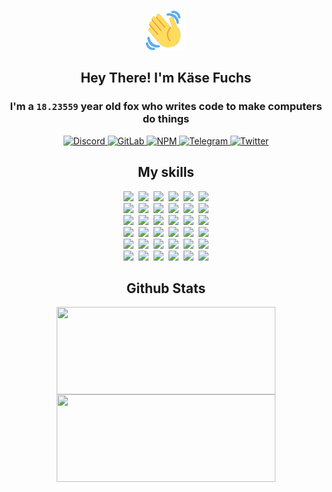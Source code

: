 <div><p align=center><img src=./resources/images/wave.gif width=64px height=64px></p><h2 align=center>Hey There! I'm Käse Fuchs</h2><h3 align=center>I'm a <code>18.23559</code> year old fox who writes code to make computers do things</h3><p align=center><a href=https://discord.com/users/507526681125322772><img alt=Discord src="https://img.shields.io/badge/Discord-5865F2?logo=discord&logoColor=white&style=flat-square#624fb3226ee0234c78ea23976d8f01f2"> </a><a href=https://gitlab.com/kasefuchs><img alt=GitLab src="https://img.shields.io/badge/GitLab-330F63?logo=gitlab&logoColor=white&style=flat-square#624fb3226ee0234c78ea23976d8f01f2"> </a><a href=https://npmjs.com/~kasefuchs><img alt=NPM src="https://img.shields.io/badge/NPM-CB3837?logo=npm&logoColor=white&style=flat-square#624fb3226ee0234c78ea23976d8f01f2"> </a><a href=https://t.me/kasefuchs><img alt=Telegram src="https://img.shields.io/badge/Telegram-2CA5E0?logo=telegram&logoColor=white&style=flat-square#624fb3226ee0234c78ea23976d8f01f2"> </a><a href=https://twitter.com/kasefuchs><img alt=Twitter src="https://img.shields.io/badge/Twitter-1DA1F2?logo=twitter&logoColor=white&style=flat-square#624fb3226ee0234c78ea23976d8f01f2"></a></p><h2 align=center>My skills</h2><p align=center><a href=https://aws.amazon.com/ ><picture><source srcset="https://skillicons.dev/icons?i=aws&theme=dark#624fb3226ee0234c78ea23976d8f01f2" media="(prefers-color-scheme: dark)"><source srcset="https://skillicons.dev/icons?i=aws&theme=light#624fb3226ee0234c78ea23976d8f01f2" media="(prefers-color-scheme: light), (prefers-color-scheme: no-preference)"><img src="https://skillicons.dev/icons?i=aws&theme=light#624fb3226ee0234c78ea23976d8f01f2"></picture></a>&nbsp;&nbsp;<a href=https://en.wikipedia.org/wiki/Bash_(Unix_shell)><picture><source srcset="https://skillicons.dev/icons?i=bash&theme=dark#624fb3226ee0234c78ea23976d8f01f2" media="(prefers-color-scheme: dark)"><source srcset="https://skillicons.dev/icons?i=bash&theme=light#624fb3226ee0234c78ea23976d8f01f2" media="(prefers-color-scheme: light), (prefers-color-scheme: no-preference)"><img src="https://skillicons.dev/icons?i=bash&theme=light#624fb3226ee0234c78ea23976d8f01f2"></picture></a>&nbsp;&nbsp;<a href=https://discord.com/developers/docs><picture><source srcset="https://skillicons.dev/icons?i=bots&theme=dark#624fb3226ee0234c78ea23976d8f01f2" media="(prefers-color-scheme: dark)"><source srcset="https://skillicons.dev/icons?i=bots&theme=light#624fb3226ee0234c78ea23976d8f01f2" media="(prefers-color-scheme: light), (prefers-color-scheme: no-preference)"><img src="https://skillicons.dev/icons?i=bots&theme=light#624fb3226ee0234c78ea23976d8f01f2"></picture></a>&nbsp;&nbsp;<a href=https://www.cloudflare.com/ ><picture><source srcset="https://skillicons.dev/icons?i=cloudflare&theme=dark#624fb3226ee0234c78ea23976d8f01f2" media="(prefers-color-scheme: dark)"><source srcset="https://skillicons.dev/icons?i=cloudflare&theme=light#624fb3226ee0234c78ea23976d8f01f2" media="(prefers-color-scheme: light), (prefers-color-scheme: no-preference)"><img src="https://skillicons.dev/icons?i=cloudflare&theme=light#624fb3226ee0234c78ea23976d8f01f2"></picture></a>&nbsp;&nbsp;<a href=https://en.wikipedia.org/wiki/CSS><picture><source srcset="https://skillicons.dev/icons?i=css&theme=dark#624fb3226ee0234c78ea23976d8f01f2" media="(prefers-color-scheme: dark)"><source srcset="https://skillicons.dev/icons?i=css&theme=light#624fb3226ee0234c78ea23976d8f01f2" media="(prefers-color-scheme: light), (prefers-color-scheme: no-preference)"><img src="https://skillicons.dev/icons?i=css&theme=light#624fb3226ee0234c78ea23976d8f01f2"></picture></a>&nbsp;&nbsp;<a href=https://www.docker.com/ ><picture><source srcset="https://skillicons.dev/icons?i=docker&theme=dark#624fb3226ee0234c78ea23976d8f01f2" media="(prefers-color-scheme: dark)"><source srcset="https://skillicons.dev/icons?i=docker&theme=light#624fb3226ee0234c78ea23976d8f01f2" media="(prefers-color-scheme: light), (prefers-color-scheme: no-preference)"><img src="https://skillicons.dev/icons?i=docker&theme=light#624fb3226ee0234c78ea23976d8f01f2"></picture></a><br><a href=https://www.electronjs.org/ ><picture><source srcset="https://skillicons.dev/icons?i=electron&theme=dark#624fb3226ee0234c78ea23976d8f01f2" media="(prefers-color-scheme: dark)"><source srcset="https://skillicons.dev/icons?i=electron&theme=light#624fb3226ee0234c78ea23976d8f01f2" media="(prefers-color-scheme: light), (prefers-color-scheme: no-preference)"><img src="https://skillicons.dev/icons?i=electron&theme=light#624fb3226ee0234c78ea23976d8f01f2"></picture></a>&nbsp;&nbsp;<a href=https://expressjs.com/ ><picture><source srcset="https://skillicons.dev/icons?i=express&theme=dark#624fb3226ee0234c78ea23976d8f01f2" media="(prefers-color-scheme: dark)"><source srcset="https://skillicons.dev/icons?i=express&theme=light#624fb3226ee0234c78ea23976d8f01f2" media="(prefers-color-scheme: light), (prefers-color-scheme: no-preference)"><img src="https://skillicons.dev/icons?i=express&theme=light#624fb3226ee0234c78ea23976d8f01f2"></picture></a>&nbsp;&nbsp;<a href=https://www.figma.com/ ><picture><source srcset="https://skillicons.dev/icons?i=figma&theme=dark#624fb3226ee0234c78ea23976d8f01f2" media="(prefers-color-scheme: dark)"><source srcset="https://skillicons.dev/icons?i=figma&theme=light#624fb3226ee0234c78ea23976d8f01f2" media="(prefers-color-scheme: light), (prefers-color-scheme: no-preference)"><img src="https://skillicons.dev/icons?i=figma&theme=light#624fb3226ee0234c78ea23976d8f01f2"></picture></a>&nbsp;&nbsp;<a href=https://firebase.google.com/ ><picture><source srcset="https://skillicons.dev/icons?i=firebase&theme=dark#624fb3226ee0234c78ea23976d8f01f2" media="(prefers-color-scheme: dark)"><source srcset="https://skillicons.dev/icons?i=firebase&theme=light#624fb3226ee0234c78ea23976d8f01f2" media="(prefers-color-scheme: light), (prefers-color-scheme: no-preference)"><img src="https://skillicons.dev/icons?i=firebase&theme=light#624fb3226ee0234c78ea23976d8f01f2"></picture></a>&nbsp;&nbsp;<a href=https://flask.palletsprojects.com/ ><picture><source srcset="https://skillicons.dev/icons?i=flask&theme=dark#624fb3226ee0234c78ea23976d8f01f2" media="(prefers-color-scheme: dark)"><source srcset="https://skillicons.dev/icons?i=flask&theme=light#624fb3226ee0234c78ea23976d8f01f2" media="(prefers-color-scheme: light), (prefers-color-scheme: no-preference)"><img src="https://skillicons.dev/icons?i=flask&theme=light#624fb3226ee0234c78ea23976d8f01f2"></picture></a>&nbsp;&nbsp;<a href=https://cloud.google.com/ ><picture><source srcset="https://skillicons.dev/icons?i=gcp&theme=dark#624fb3226ee0234c78ea23976d8f01f2" media="(prefers-color-scheme: dark)"><source srcset="https://skillicons.dev/icons?i=gcp&theme=light#624fb3226ee0234c78ea23976d8f01f2" media="(prefers-color-scheme: light), (prefers-color-scheme: no-preference)"><img src="https://skillicons.dev/icons?i=gcp&theme=light#624fb3226ee0234c78ea23976d8f01f2"></picture></a><br><a href=https://git-scm.com/ ><picture><source srcset="https://skillicons.dev/icons?i=git&theme=dark#624fb3226ee0234c78ea23976d8f01f2" media="(prefers-color-scheme: dark)"><source srcset="https://skillicons.dev/icons?i=git&theme=light#624fb3226ee0234c78ea23976d8f01f2" media="(prefers-color-scheme: light), (prefers-color-scheme: no-preference)"><img src="https://skillicons.dev/icons?i=git&theme=light#624fb3226ee0234c78ea23976d8f01f2"></picture></a>&nbsp;&nbsp;<a href=https://github.com/ ><picture><source srcset="https://skillicons.dev/icons?i=github&theme=dark#624fb3226ee0234c78ea23976d8f01f2" media="(prefers-color-scheme: dark)"><source srcset="https://skillicons.dev/icons?i=github&theme=light#624fb3226ee0234c78ea23976d8f01f2" media="(prefers-color-scheme: light), (prefers-color-scheme: no-preference)"><img src="https://skillicons.dev/icons?i=github&theme=light#624fb3226ee0234c78ea23976d8f01f2"></picture></a>&nbsp;&nbsp;<a href=https://gitlab.com/ ><picture><source srcset="https://skillicons.dev/icons?i=gitlab&theme=dark#624fb3226ee0234c78ea23976d8f01f2" media="(prefers-color-scheme: dark)"><source srcset="https://skillicons.dev/icons?i=gitlab&theme=light#624fb3226ee0234c78ea23976d8f01f2" media="(prefers-color-scheme: light), (prefers-color-scheme: no-preference)"><img src="https://skillicons.dev/icons?i=gitlab&theme=light#624fb3226ee0234c78ea23976d8f01f2"></picture></a>&nbsp;&nbsp;<a href=https://www.heroku.com/ ><picture><source srcset="https://skillicons.dev/icons?i=heroku&theme=dark#624fb3226ee0234c78ea23976d8f01f2" media="(prefers-color-scheme: dark)"><source srcset="https://skillicons.dev/icons?i=heroku&theme=light#624fb3226ee0234c78ea23976d8f01f2" media="(prefers-color-scheme: light), (prefers-color-scheme: no-preference)"><img src="https://skillicons.dev/icons?i=heroku&theme=light#624fb3226ee0234c78ea23976d8f01f2"></picture></a>&nbsp;&nbsp;<a href=https://en.wikipedia.org/wiki/HTML><picture><source srcset="https://skillicons.dev/icons?i=html&theme=dark#624fb3226ee0234c78ea23976d8f01f2" media="(prefers-color-scheme: dark)"><source srcset="https://skillicons.dev/icons?i=html&theme=light#624fb3226ee0234c78ea23976d8f01f2" media="(prefers-color-scheme: light), (prefers-color-scheme: no-preference)"><img src="https://skillicons.dev/icons?i=html&theme=light#624fb3226ee0234c78ea23976d8f01f2"></picture></a>&nbsp;&nbsp;<a href=https://en.wikipedia.org/wiki/JavaScript><picture><source srcset="https://skillicons.dev/icons?i=js&theme=dark#624fb3226ee0234c78ea23976d8f01f2" media="(prefers-color-scheme: dark)"><source srcset="https://skillicons.dev/icons?i=js&theme=light#624fb3226ee0234c78ea23976d8f01f2" media="(prefers-color-scheme: light), (prefers-color-scheme: no-preference)"><img src="https://skillicons.dev/icons?i=js&theme=light#624fb3226ee0234c78ea23976d8f01f2"></picture></a><br><a href=https://en.wikipedia.org/wiki/Linux><picture><source srcset="https://skillicons.dev/icons?i=linux&theme=dark#624fb3226ee0234c78ea23976d8f01f2" media="(prefers-color-scheme: dark)"><source srcset="https://skillicons.dev/icons?i=linux&theme=light#624fb3226ee0234c78ea23976d8f01f2" media="(prefers-color-scheme: light), (prefers-color-scheme: no-preference)"><img src="https://skillicons.dev/icons?i=linux&theme=light#624fb3226ee0234c78ea23976d8f01f2"></picture></a>&nbsp;&nbsp;<a href=https://mui.com/ ><picture><source srcset="https://skillicons.dev/icons?i=materialui&theme=dark#624fb3226ee0234c78ea23976d8f01f2" media="(prefers-color-scheme: dark)"><source srcset="https://skillicons.dev/icons?i=materialui&theme=light#624fb3226ee0234c78ea23976d8f01f2" media="(prefers-color-scheme: light), (prefers-color-scheme: no-preference)"><img src="https://skillicons.dev/icons?i=materialui&theme=light#624fb3226ee0234c78ea23976d8f01f2"></picture></a>&nbsp;&nbsp;<a href=https://en.wikipedia.org/wiki/Markdown><picture><source srcset="https://skillicons.dev/icons?i=md&theme=dark#624fb3226ee0234c78ea23976d8f01f2" media="(prefers-color-scheme: dark)"><source srcset="https://skillicons.dev/icons?i=md&theme=light#624fb3226ee0234c78ea23976d8f01f2" media="(prefers-color-scheme: light), (prefers-color-scheme: no-preference)"><img src="https://skillicons.dev/icons?i=md&theme=light#624fb3226ee0234c78ea23976d8f01f2"></picture></a>&nbsp;&nbsp;<a href=https://www.mongodb.com/ ><picture><source srcset="https://skillicons.dev/icons?i=mongodb&theme=dark#624fb3226ee0234c78ea23976d8f01f2" media="(prefers-color-scheme: dark)"><source srcset="https://skillicons.dev/icons?i=mongodb&theme=light#624fb3226ee0234c78ea23976d8f01f2" media="(prefers-color-scheme: light), (prefers-color-scheme: no-preference)"><img src="https://skillicons.dev/icons?i=mongodb&theme=light#624fb3226ee0234c78ea23976d8f01f2"></picture></a>&nbsp;&nbsp;<a href=https://www.mysql.com/ ><picture><source srcset="https://skillicons.dev/icons?i=mysql&theme=dark#624fb3226ee0234c78ea23976d8f01f2" media="(prefers-color-scheme: dark)"><source srcset="https://skillicons.dev/icons?i=mysql&theme=light#624fb3226ee0234c78ea23976d8f01f2" media="(prefers-color-scheme: light), (prefers-color-scheme: no-preference)"><img src="https://skillicons.dev/icons?i=mysql&theme=light#624fb3226ee0234c78ea23976d8f01f2"></picture></a>&nbsp;&nbsp;<a href=https://nextjs.org/ ><picture><source srcset="https://skillicons.dev/icons?i=nextjs&theme=dark#624fb3226ee0234c78ea23976d8f01f2" media="(prefers-color-scheme: dark)"><source srcset="https://skillicons.dev/icons?i=nextjs&theme=light#624fb3226ee0234c78ea23976d8f01f2" media="(prefers-color-scheme: light), (prefers-color-scheme: no-preference)"><img src="https://skillicons.dev/icons?i=nextjs&theme=light#624fb3226ee0234c78ea23976d8f01f2"></picture></a><br><a href=https://nodejs.org/en/ ><picture><source srcset="https://skillicons.dev/icons?i=nodejs&theme=dark#624fb3226ee0234c78ea23976d8f01f2" media="(prefers-color-scheme: dark)"><source srcset="https://skillicons.dev/icons?i=nodejs&theme=light#624fb3226ee0234c78ea23976d8f01f2" media="(prefers-color-scheme: light), (prefers-color-scheme: no-preference)"><img src="https://skillicons.dev/icons?i=nodejs&theme=light#624fb3226ee0234c78ea23976d8f01f2"></picture></a>&nbsp;&nbsp;<a href=https://www.postgresql.org/ ><picture><source srcset="https://skillicons.dev/icons?i=postgres&theme=dark#624fb3226ee0234c78ea23976d8f01f2" media="(prefers-color-scheme: dark)"><source srcset="https://skillicons.dev/icons?i=postgres&theme=light#624fb3226ee0234c78ea23976d8f01f2" media="(prefers-color-scheme: light), (prefers-color-scheme: no-preference)"><img src="https://skillicons.dev/icons?i=postgres&theme=light#624fb3226ee0234c78ea23976d8f01f2"></picture></a>&nbsp;&nbsp;<a href=https://learn.microsoft.com/en-us/powershell/ ><picture><source srcset="https://skillicons.dev/icons?i=powershell&theme=dark#624fb3226ee0234c78ea23976d8f01f2" media="(prefers-color-scheme: dark)"><source srcset="https://skillicons.dev/icons?i=powershell&theme=light#624fb3226ee0234c78ea23976d8f01f2" media="(prefers-color-scheme: light), (prefers-color-scheme: no-preference)"><img src="https://skillicons.dev/icons?i=powershell&theme=light#624fb3226ee0234c78ea23976d8f01f2"></picture></a>&nbsp;&nbsp;<a href=https://www.python.org/ ><picture><source srcset="https://skillicons.dev/icons?i=py&theme=dark#624fb3226ee0234c78ea23976d8f01f2" media="(prefers-color-scheme: dark)"><source srcset="https://skillicons.dev/icons?i=py&theme=light#624fb3226ee0234c78ea23976d8f01f2" media="(prefers-color-scheme: light), (prefers-color-scheme: no-preference)"><img src="https://skillicons.dev/icons?i=py&theme=light#624fb3226ee0234c78ea23976d8f01f2"></picture></a>&nbsp;&nbsp;<a href=https://www.raspberrypi.org/ ><picture><source srcset="https://skillicons.dev/icons?i=raspberrypi&theme=dark#624fb3226ee0234c78ea23976d8f01f2" media="(prefers-color-scheme: dark)"><source srcset="https://skillicons.dev/icons?i=raspberrypi&theme=light#624fb3226ee0234c78ea23976d8f01f2" media="(prefers-color-scheme: light), (prefers-color-scheme: no-preference)"><img src="https://skillicons.dev/icons?i=raspberrypi&theme=light#624fb3226ee0234c78ea23976d8f01f2"></picture></a>&nbsp;&nbsp;<a href=https://reactjs.org/ ><picture><source srcset="https://skillicons.dev/icons?i=react&theme=dark#624fb3226ee0234c78ea23976d8f01f2" media="(prefers-color-scheme: dark)"><source srcset="https://skillicons.dev/icons?i=react&theme=light#624fb3226ee0234c78ea23976d8f01f2" media="(prefers-color-scheme: light), (prefers-color-scheme: no-preference)"><img src="https://skillicons.dev/icons?i=react&theme=light#624fb3226ee0234c78ea23976d8f01f2"></picture></a><br><a href=https://redux.js.org/ ><picture><source srcset="https://skillicons.dev/icons?i=redux&theme=dark#624fb3226ee0234c78ea23976d8f01f2" media="(prefers-color-scheme: dark)"><source srcset="https://skillicons.dev/icons?i=redux&theme=light#624fb3226ee0234c78ea23976d8f01f2" media="(prefers-color-scheme: light), (prefers-color-scheme: no-preference)"><img src="https://skillicons.dev/icons?i=redux&theme=light#624fb3226ee0234c78ea23976d8f01f2"></picture></a>&nbsp;&nbsp;<a href=https://en.wikipedia.org/wiki/Regular_expression><picture><source srcset="https://skillicons.dev/icons?i=regex&theme=dark#624fb3226ee0234c78ea23976d8f01f2" media="(prefers-color-scheme: dark)"><source srcset="https://skillicons.dev/icons?i=regex&theme=light#624fb3226ee0234c78ea23976d8f01f2" media="(prefers-color-scheme: light), (prefers-color-scheme: no-preference)"><img src="https://skillicons.dev/icons?i=regex&theme=light#624fb3226ee0234c78ea23976d8f01f2"></picture></a>&nbsp;&nbsp;<a href=https://en.wikipedia.org/wiki/Sass_(stylesheet_language)><picture><source srcset="https://skillicons.dev/icons?i=sass&theme=dark#624fb3226ee0234c78ea23976d8f01f2" media="(prefers-color-scheme: dark)"><source srcset="https://skillicons.dev/icons?i=sass&theme=light#624fb3226ee0234c78ea23976d8f01f2" media="(prefers-color-scheme: light), (prefers-color-scheme: no-preference)"><img src="https://skillicons.dev/icons?i=sass&theme=light#624fb3226ee0234c78ea23976d8f01f2"></picture></a>&nbsp;&nbsp;<a href=https://www.typescriptlang.org/ ><picture><source srcset="https://skillicons.dev/icons?i=ts&theme=dark#624fb3226ee0234c78ea23976d8f01f2" media="(prefers-color-scheme: dark)"><source srcset="https://skillicons.dev/icons?i=ts&theme=light#624fb3226ee0234c78ea23976d8f01f2" media="(prefers-color-scheme: light), (prefers-color-scheme: no-preference)"><img src="https://skillicons.dev/icons?i=ts&theme=light#624fb3226ee0234c78ea23976d8f01f2"></picture></a>&nbsp;&nbsp;<a href=https://unity.com/ ><picture><source srcset="https://skillicons.dev/icons?i=unity&theme=dark#624fb3226ee0234c78ea23976d8f01f2" media="(prefers-color-scheme: dark)"><source srcset="https://skillicons.dev/icons?i=unity&theme=light#624fb3226ee0234c78ea23976d8f01f2" media="(prefers-color-scheme: light), (prefers-color-scheme: no-preference)"><img src="https://skillicons.dev/icons?i=unity&theme=light#624fb3226ee0234c78ea23976d8f01f2"></picture></a>&nbsp;&nbsp;<a href=https://workers.cloudflare.com/ ><picture><source srcset="https://skillicons.dev/icons?i=workers&theme=dark#624fb3226ee0234c78ea23976d8f01f2" media="(prefers-color-scheme: dark)"><source srcset="https://skillicons.dev/icons?i=workers&theme=light#624fb3226ee0234c78ea23976d8f01f2" media="(prefers-color-scheme: light), (prefers-color-scheme: no-preference)"><img src="https://skillicons.dev/icons?i=workers&theme=light#624fb3226ee0234c78ea23976d8f01f2"></picture></a><br></p><h2 align=center>Github Stats</h2><p align=center><picture><source srcset="https://github-readme-stats-kasefuchs.vercel.app/api/?count_private=true&hide_border=true&hide_rank=true&line_height=20&hide_title=true&username=Kasefuchs&theme=dark#624fb3226ee0234c78ea23976d8f01f2" media="(prefers-color-scheme: dark)"><source srcset="https://github-readme-stats-kasefuchs.vercel.app/api/?count_private=true&hide_border=true&hide_rank=true&line_height=20&hide_title=true&username=Kasefuchs&theme=light#624fb3226ee0234c78ea23976d8f01f2" media="(prefers-color-scheme: light), (prefers-color-scheme: no-preference)"><img align=middle width=350 height=140 src="https://github-readme-stats-kasefuchs.vercel.app/api/?count_private=true&hide_border=true&hide_rank=true&line_height=20&hide_title=true&username=Kasefuchs&theme=light#624fb3226ee0234c78ea23976d8f01f2"></picture><picture><source srcset="https://github-readme-stats-kasefuchs.vercel.app/api/top-langs/?count_private=true&hide_border=true&layout=compact&username=Kasefuchs&theme=dark#624fb3226ee0234c78ea23976d8f01f2" media="(prefers-color-scheme: dark)"><source srcset="https://github-readme-stats-kasefuchs.vercel.app/api/top-langs/?count_private=true&hide_border=true&layout=compact&username=Kasefuchs&theme=light#624fb3226ee0234c78ea23976d8f01f2" media="(prefers-color-scheme: light), (prefers-color-scheme: no-preference)"><img align=middle width=350 height=140 src="https://github-readme-stats-kasefuchs.vercel.app/api/top-langs/?count_private=true&hide_border=true&layout=compact&username=Kasefuchs&theme=light#624fb3226ee0234c78ea23976d8f01f2"></picture></p><img src="https://hit.yhype.me/github/profile?user_id=64592097#624fb3226ee0234c78ea23976d8f01f2" alt=""></div>